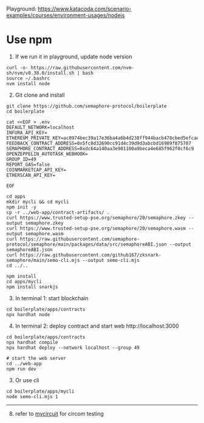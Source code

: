 
Playground: https://www.katacoda.com/scenario-examples/courses/environment-usages/nodejs

# Use npm
1. If we run it in playground, update node version
```
curl -o- https://raw.githubusercontent.com/nvm-sh/nvm/v0.38.0/install.sh | bash
source ~/.bashrc
nvm install node

```

2. Git clone and install
```
git clone https://github.com/semaphore-protocol/boilerplate
cd boilerplate

cat <<EOF > .env
DEFAULT_NETWORK=localhost
INFURA_API_KEY=
ETHEREUM_PRIVATE_KEY=ac0974bec39a17e36ba4a6b4d238ff944bacb478cbed5efcae784d7bf4f2ff80
FEEDBACK_CONTRACT_ADDRESS=0x5fc8d32690cc91d4c39d9d3abcbd16989f875707
SEMAPHORE_CONTRACT_ADDRESS=0xdc64a140aa3e981100a9beca4e685f962f0cf6c9
OPENZEPPELIN_AUTOTASK_WEBHOOK=
GROUP_ID=49
REPORT_GAS=false
COINMARKETCAP_API_KEY=
ETHERSCAN_API_KEY=

EOF

cd apps
mkdir mycli && cd mycli
npm init -y
cp -r ../web-app/contract-artifacts/ .
curl https://www.trusted-setup-pse.org/semaphore/20/semaphore.zkey --output semaphore.zkey
curl https://www.trusted-setup-pse.org/semaphore/20/semaphore.wasm --output semaphore.wasm
curl https://raw.githubusercontent.com/semaphore-protocol/semaphore/main/packages/data/src/semaphoreABI.json --output semaphoreABI.json
curl https://raw.githubusercontent.com/github167/zksnark-semaphore/main/semo-cli.mjs --output semo-cli.mjs
cd ../..

npm install
cd apps/mycli
npm install snarkjs

```

3. In terminal 1: start blockchain
```
cd boilerplate/apps/contracts
npx hardhat node

```

4. In terminal 2: deploy contract and start web http://localhost:3000
```
cd boilerplate/apps/contracts
npx hardhat compile
npx hardhat deploy --network localhost --group 49

# start the web server
cd ../web-app
npm run dev

```

3. Or use cli
```
cd boilerplate/apps/mycli
node semo-cli.mjs 1

```
---
8. refer to [mycircuit](mycircuit) for circom testing
